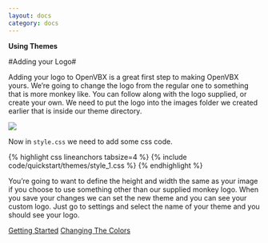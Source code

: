 ```yaml
---
layout: docs
category: docs
---
```


**Using Themes**

#Adding your Logo#

Adding your logo to OpenVBX is a great first step to making OpenVBX yours. We&rsquo;re going to change the logo from the regular one to something that is more monkey like. You can follow along with the logo supplied, or create your own. We need to put the logo into the images folder we created earlier that is inside our theme directory.

<img src="{{ site.baseurl }}/images/monkey-phone.png" />

Now in `style.css` we need to add some css code.

{% highlight css  lineanchors tabsize=4 %}
{% include code/quickstart/themes/style_1.css %} 
{% endhighlight %}

You&rsquo;re going to want to define the height and width the same as your image if you choose to use something other than our supplied monkey logo. When you save your changes we can set the new theme and you can see your custom logo. Just go to settings and select the name of your theme and you should see your logo.

<a href="../" class="prev-page"><span></span>Getting Started</a>
<a href="../themes-2/" class="next-page"><span></span>Changing The Colors</a>
<br class="clear" />
